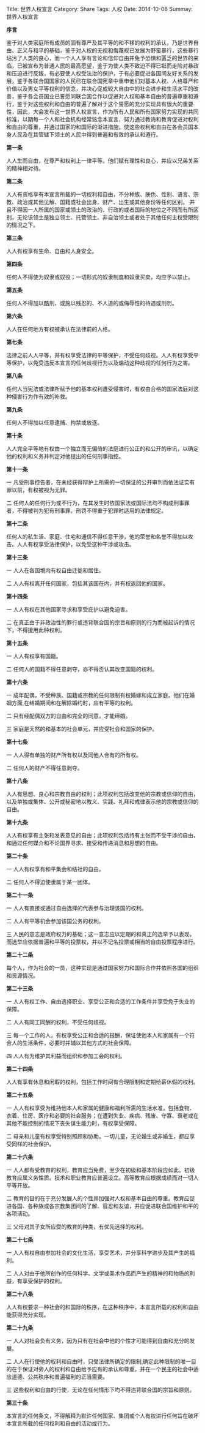 Title: 世界人权宣言
Category: Share
Tags: 人权
Date: 2014-10-08
Summay: 世界人权宣言

**序言**

鉴于对人类家庭所有成员的固有尊严及其平等的和不移的权利的承认，乃是世界自由、正义与和平的基础，鉴于对人权的无视和侮蔑视已发展为野蛮暴行，这些暴行玷污了人类的良心，而一个人人享有言论和信仰自由并免予恐惧和匮乏的世界的来临，已被宣布为普通人民的最高愿望，鉴于为使人类不致迫不得已铤而走险对暴政和压迫进行反叛，有必要使人权受法治的保护，于有必要促进各国间友好关系的发展，鉴于各联合国国家的人民已在联合国宪章中重申他们对基本人权、人格尊严和价值以及男女平等权利的信念，并决心促成较大自由中的社会进步和生活水平的改善，鉴于各会员国业已誓愿同联合国合作以促进对人权和基本自由的普遍尊重和遵行，鉴于对这些权利和自由的普遍了解对于这个誓愿的充分实现具有很大的重要性，因此，大会发布这一世界人权宣言，作为所有人民和所有国家努力实现的共同标准，以期每一个人和社会机构经常铭念本宣言，努力通过教诲和教育促进对权利和自由的尊重，并通过国家的和国际的渐进措施，使这些权利和自由在各会员国本身人民及在其管辖下领土的人民中得到普遍和有效的承认和遵行。

**第一条**

人人生而自由，在尊严和权利上一律平等。他们赋有理性和良心，并应以兄弟关系的精神相对待。

**第二条**

人人有资格享有本宣言所载的一切权利和自由，不分种族、肤色、性别、语言、宗教、政治或其他见解、国籍或社会出身、财产、出生或其他身份等任何区别。
并且不得因一人所属的国家或领土的政治的、行政的或者国际的地位之不同而有所区别，无论该领土是独立领土、托管领土、非自治领土或者处于其他任何主权受限制的情况之下。

**第三条**

人人有权享有生命、自由和人身安全。

**第四条**

任何人不得使为奴隶或奴役；一切形式的奴隶制度和奴隶买卖，均应予以禁止。

**第五条**

任何人不得加以酷刑，或施以残忍的、不人道的或侮辱性的待遇或刑罚。

**第六条**

人人在任何地方有权被承认在法律前的人格。

**第七条**

法律之前人人平等，并有权享受法律的平等保护，不受任何歧视。人人有权享受平等保护，以免受违反本宣言的任何歧视行为以及煽动这种歧视的任何行为之害。

**第八条**

任何人当宪法或法律所赋予他的基本权利遭受侵害时，有权由合格的国家法庭对这种侵害行为作有效的补救。

**第九条**

任何人不得加以任意逮捕、拘禁或放逐。


**第十条**

人人完全平等地有权由一个独立而无偏倚的法庭进行公正的和公开的审讯，以确定他的权利和义务并判定对他提出的任何刑事指控。

**第十一条**

一 凡受刑事控告者，在未经获得辩护上所需的一切保证的公开审判而依法证实有罪以前，有权被视为无罪。

二 任何人的任何行为或不行为，在其发生时依国家法或国际法均不构成刑事罪者，不得被判为犯有刑事罪。刑罚不得重于犯罪时适用的法律规定。

**第十二条**

任何人的私生活、家庭、住宅和通信不得任意干涉，他的荣誉和名誉不得加以攻击。人人有权享受法律保护，以免受这种干涉或攻击。

**第十三条**

一 人人在各国境内有权自由迁徙和居住。

二 人人有权离开任何国家，包括其该国在内，并有权返回他的国家。

**第十四条**

一 人人有权在其他国家寻求和享受庇护以避免迫害。

二 在真正由于非政治性的罪行或违背联合国的宗旨和原则的行为而被起诉的情况下，不得援用此种权利。

**第十五条**

一 人人有权享有国籍。

二 任何人的国籍不得任意剥夺，亦不得否认其改变国籍的权利。

**第十六条**

一 成年配偶，不受种族、国籍或宗教的任何限制有权婚嫁和成立家庭。他们在婚姻方面,在结婚期间和在解除婚约时，应有平等的权利。

二 只有经配偶双方的自由和完全的同意，才能缔婚。

三 家庭是天然的和基本的社会单元，并应受社会和国家的保护。

**第十七条**

一 人人得有单独的财产所有权以及同他人合有的所有权。

二 任何人的财产不得任意剥夺。

**第十八条**

人人有思想、良心和宗教自由的权利；此项权利包括改变他的宗教或信仰的自由，以及单独或集体、公开或秘密地以教义、实践、礼拜和戒律表示他的宗教或信仰的自由。

**第十九条**

人人有权享有主张和发表意见的自由；此项权利包括持有主张而不受干涉的自由，和通过任何媒介和不论国界寻求、接受和传递消息和思想的自由。

**第二十条**

一 人人有权享有和平集会和结社的自由。

二 任何人不得迫使隶属于某一团体。

**第二十一条**

一 人人有直接或通过自由选择的代表参与治理该国的权利。

二 人人有平等机会参加该国公务的权利。

三 人民的意志是政府权力的基础；这一意志应以定期的和真正的选举予以表现，而选举应依据普遍和平等的投票权，并以不记名投票或相当的自由投票程序进行。

**第二十二条**

每个人，作为社会的一员，这种实现是通过国家努力和国际合作并依照各国的组织和资源情况。

**第二十三条**

一 人人有权工作、自由选择职业、享受公正和合适的工作条件并享受免于失业的保障。

二 人人有同工同酬的权利，不受任何歧视。

三 每一个工作的人，有权享受公正和合适的报酬，保证使他本人和家属有一个符合人的生活条件，必要时并辅以其他方式的社会保障。

四 人人有为维护其利益而组织和参加工会的权利。

**第二十四条**

人人有享有休息和闲暇的权利，包括工作时间有合理限制和定期给薪休假的权利。

**第二十五条**

一 人人有权享受为维持他本人和家属的健康和福利所需的生活水准，包括食物、衣着、住房、医疗和必要的社会服务；在遭到失业、疾病、残废、守寡、衰老或在其他不能控制的情况下丧失谋生能力时，有权享受保障。

二 母亲和儿童有权享受特别照顾和协助。一切儿童，无论婚生或非婚生，都应享受同样的社会保护。

**第二十六条**

一 人人都有受教育的权利，教育应当免费，至少在初级和基本阶段应如此。初级教育应属义务性质。技术和职业教育应普遍设立。高等教育应根据成绩而对一切人平等开放。

二 教育的目的在于充分发展人的个性并加强对人权和基本自由的尊重。教育应促进各国、各种族或各宗教集团间的了解、容忍和友谊，并应促进联合国维护和平的各项活动。

三 父母对其子女所应受的教育的种类，有优先选择的权利。

**第二十七条**

一 人人有权自由参加社会的文化生活，享受艺术，并分享科学进步及其产生的福利。

二 人人对由于他所创作的任何科学、文学或美术作品而产生的精神的和物质的利益，有享受保护的权利。

**第二十八条**

人人有权要求一种社会的和国际的秩序，在这种秩序中，本宣言所载的权利和自由能获得充分实现。

**第二十九条**

一 人人对社会负有义务，因为只有在社会中他的个性才可能得到自由和充分的发展。

二 人人在行使他的权利和自由时，只受法律所确定的限制,确定此种限制的唯一目的在于保证对旁人的权利和自由给予应有的承认和尊重，并在一个民主的社会中适应道德、公共秩序和普遍福利的正当需要。

三 这些权利和自由的行使，无论在任何情形下均不得违背联合国的宗旨和原则。

**第三十条**

本宣言的任何条文，不得解释为默许任何国家、集团或个人有权进行任何旨在破坏本宣言所载的任何权利和自由的活动或行为。
